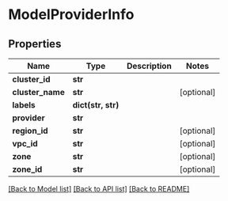 # ModelProviderInfo

## Properties
Name | Type | Description | Notes
------------ | ------------- | ------------- | -------------
**cluster_id** | **str** |  | 
**cluster_name** | **str** |  | [optional] 
**labels** | **dict(str, str)** |  | 
**provider** | **str** |  | 
**region_id** | **str** |  | [optional] 
**vpc_id** | **str** |  | [optional] 
**zone** | **str** |  | [optional] 
**zone_id** | **str** |  | [optional] 

[[Back to Model list]](../vela-client/README.md#documentation-for-models) [[Back to API list]](../vela-client/README.md#documentation-for-api-endpoints) [[Back to README]](../vela-client/README.md)

